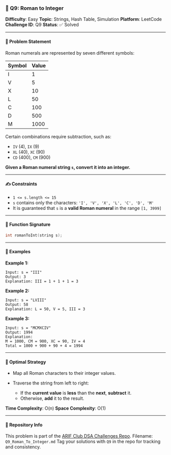 
### 🧠 Q9: Roman to Integer

**Difficulty**: Easy
**Topic**: Strings, Hash Table, Simulation
**Platform**: LeetCode
**Challenge ID**: Q9
**Status**: ✅ Solved

---

#### 📄 Problem Statement

Roman numerals are represented by seven different symbols:

| Symbol | Value |
| ------ | ----- |
| I      | 1     |
| V      | 5     |
| X      | 10    |
| L      | 50    |
| C      | 100   |
| D      | 500   |
| M      | 1000  |

Certain combinations require subtraction, such as:

* `IV` (4), `IX` (9)
* `XL` (40), `XC` (90)
* `CD` (400), `CM` (900)

**Given a Roman numeral string `s`, convert it into an integer.**

---

#### ✍️ Constraints

* `1 <= s.length <= 15`
* `s` contains only the characters: `'I', 'V', 'X', 'L', 'C', 'D', 'M'`
* It is guaranteed that `s` is a **valid Roman numeral** in the range `[1, 3999]`

---

#### 🔧 Function Signature

```cpp
int romanToInt(string s);
```

---

#### 📘 Examples

**Example 1:**

```
Input: s = "III"
Output: 3
Explanation: III = 1 + 1 + 1 = 3
```

**Example 2:**

```
Input: s = "LVIII"
Output: 58
Explanation: L = 50, V = 5, III = 3
```

**Example 3:**

```
Input: s = "MCMXCIV"
Output: 1994
Explanation:
M = 1000, CM = 900, XC = 90, IV = 4
Total = 1000 + 900 + 90 + 4 = 1994
```

---

#### 🚀 Optimal Strategy

* Map all Roman characters to their integer values.
* Traverse the string from left to right:

  * If the **current value** is **less** than the **next**, **subtract** it.
  * Otherwise, **add** it to the result.

**Time Complexity**: O(n)
**Space Complexity**: O(1)

---

#### 📁 Repository Info

This problem is part of the [ARIF Club DSA Challenges Repo](https://github.com/AI-Research-and-Innovation-Forum/arif-dsa-challenges).
Filename: `Q9_Roman_To_Integer.md`
Tag your solutions with `Q9` in the repo for tracking and consistency.

